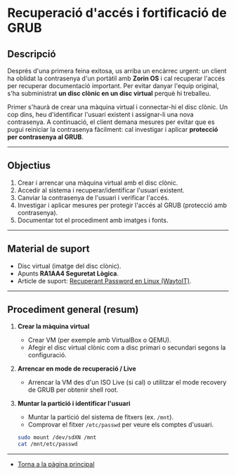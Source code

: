 # Recuperació d'accés i fortificació de GRUB

## Descripció
Després d'una primera feina exitosa, us arriba un encàrrec urgent: un client ha oblidat la contrasenya d'un portàtil amb **Zorin OS** i cal recuperar l'accés per recuperar documentació important. Per evitar danyar l'equip original, s'ha subministrat **un disc clònic en un disc virtual** perquè hi treballeu.

Primer s'haurà de crear una màquina virtual i connectar-hi el disc clònic. Un cop dins, heu d'identificar l'usuari existent i assignar-li una nova contrasenya. A continuació, el client demana mesures per evitar que es pugui reiniciar la contrasenya fàcilment: cal investigar i aplicar **protecció per contrasenya al GRUB**.

---

## Objectius
1. Crear i arrencar una màquina virtual amb el disc clònic.
2. Accedir al sistema i recuperar/identificar l'usuari existent.
3. Canviar la contrasenya de l'usuari i verificar l'accés.
4. Investigar i aplicar mesures per protegir l'accés al GRUB (protecció amb contrasenya).
5. Documentar tot el procediment amb imatges i fonts.

---

## Material de suport
- Disc virtual (imatge del disc clònic).
- Apunts **RA1AA4 Seguretat Lògica**.
- Article de suport: [Recuperant Password en Linux (WaytoIT)](https://waytoit.wordpress.com/2013/06/06/recuperando-password-en-ubuntu/).

---

## Procediment general (resum)
1. **Crear la màquina virtual**
   - Crear VM (per exemple amb VirtualBox o QEMU).
   - Afegir el disc virtual clònic com a disc primari o secundari segons la configuració.

2. **Arrencar en mode de recuperació / Live**
   - Arrencar la VM des d'un ISO Live (si cal) o utilitzar el mode recovery de GRUB per obtenir shell root.

3. **Muntar la partició i identificar l'usuari**
   - Muntar la partició del sistema de fitxers (ex. `/mnt`).
   - Comprovar el fitxer `/etc/passwd` per veure els comptes d'usuari.
   ```bash
   sudo mount /dev/sdXN /mnt
   cat /mnt/etc/passwd

---

- [Torna a la pàgina principal](/)
